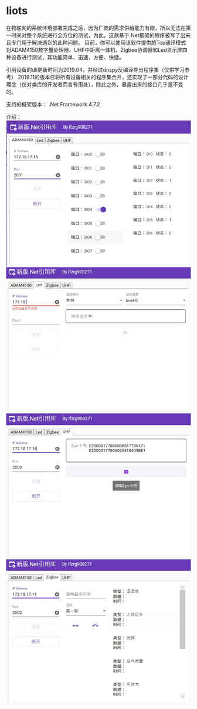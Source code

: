# Iiots
在物联网的系统环境部署完成之后，因为厂商的需求供给能力有限，所以无法在第一时间对整个系统进行全方位的测试，为此，这款基于.Net框架的程序被写了出来且专门用于解决遇到的此种问题。 
目前，你可以使用该软件提供的Tcp通讯模式对ADAM4150数字量处理器、UHF中距离一体机、Zigbee协调器和Led显示屏四种设备进行测试，其功能简单、迅速、方便、快捷。

引用设备的dll更新时间为2019.04，并经过dnspy反编译导出程序集（仅供学习参考）
2019.11的版本已将所有设备相关的程序集合并，还实现了一部分代码的设计理念（仅对类库的开发者而言有用处），除此之外，暴露出来的接口几乎是不变的。

支持的框架版本：
.Net Framework 4.7.2

介绍：
![Image](https://github.com/lifeflower908271/Iiots/blob/master/Mockup/1.jpg)
![Image](https://github.com/lifeflower908271/Iiots/blob/master/Mockup/2.jpg)
![Image](https://github.com/lifeflower908271/Iiots/blob/master/Mockup/3.jpg)
![Image](https://github.com/lifeflower908271/Iiots/blob/master/Mockup/4.jpg)
